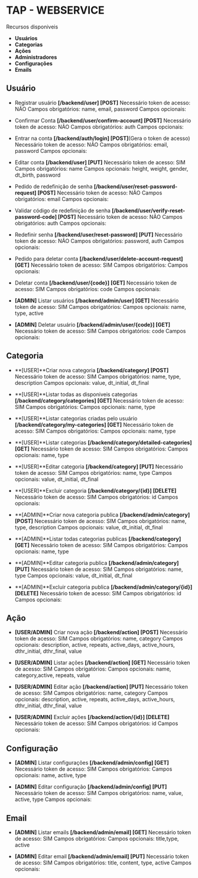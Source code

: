 # TAP - WEBSERVICE

Recursos disponiveis
* **Usuários**
* **Categorias**
* **Ações**
* **Administradores**
* **Configurações**
* **Emails**


## Usuário
- Registrar usuário 
	**[/backend/user] [POST]**
	Necessário token de acesso: NÃO
	Campos obrigatórios: name, email, password
	Campos opcionais:

- Confirmar Conta 
	**[/backend/user/confirm-account] [POST]**
	Necessário token de acesso: NÃO
	Campos obrigatórios: auth
	Campos opcionais:

- Entrar na conta 
	**[/backend/auth/login] [POST]**(Gera o token de acesso)
	Necessário token de acesso: NÃO
	Campos obrigatórios: email, password
	Campos opcionais:

- Editar conta 
	**[/backend/user] [PUT]**
	Necessário token de acesso: SIM
	Campos obrigatórios: name
	Campos opcionais: height, weight, gender, dt_birth, password

- Pedido de redefinição de senha 
	**[/backend/user/reset-password-request] [POST]**
	Necessário token de acesso: NÃO
	Campos obrigatórios: email
	Campos opcionais:

- Validar código de redefinição de senha 
	**[/backend/user/verify-reset-password-code] [POST]**
	Necessário token de acesso: NÃO
	Campos obrigatórios: auth
	Campos opcionais:

- Redefinir senha 
	**[/backend/user/reset-password] [PUT]**
	Necessário token de acesso: NÃO
	Campos obrigatórios: password, auth
	Campos opcionais:

- Pedido para deletar conta 
	**[/backend/user/delete-account-request] [GET]**
	Necessário token de acesso: SIM
	Campos obrigatórios: 
	Campos opcionais:

- Deletar conta 
	**[/backend/user/{code}] [GET]**
	Necessário token de acesso: SIM
	Campos obrigatórios: code
	Campos opcionais:

- **[ADMIN]** Listar usuários
	**[/backend/admin/user] [GET]**
	Necessário token de acesso: SIM
	Campos obrigatórios:
	Campos opcionais: name, type, active

- **[ADMIN]** Deletar usuário 
	**[/backend/admin/user/{code}] [GET]**
	Necessário token de acesso: SIM
	Campos obrigatórios: code
	Campos opcionais:

## Categoria

- **[USER]**Criar nova categoria 
	**[/backend/category] [POST]**
	Necessário token de acesso: SIM
	Campos obrigatórios: name, type, description
	Campos opcionais: value, dt_initial, dt_final

- **[USER]**Listar todas as disponiveis categorias 
	**[/backend/category/categories] [GET]**
	Necessário token de acesso: SIM
	Campos obrigatórios:
	Campos opcionais: name, type

- **[USER]**Listar categorias criadas pelo usuário
	**[/backend/category/my-categories] [GET]**
	Necessário token de acesso: SIM
	Campos obrigatórios:
	Campos opcionais: name, type

- **[USER]**Listar categorias 
	**[/backend/category/detailed-categories] [GET]**
	Necessário token de acesso: SIM
	Campos obrigatórios:
	Campos opcionais: name, type

- **[USER]**Editar categoria
	**[/backend/category] [PUT]**
	Necessário token de acesso: SIM
	Campos obrigatórios: name, type
	Campos opcionais: value, dt_initial, dt_final

- **[USER]**Excluir categoria
	**[/backend/category/{id}] [DELETE]**
	Necessário token de acesso: SIM
	Campos obrigatórios: id
	Campos opcionais:

- **[ADMIN]**Criar nova categoria publica
	**[/backend/admin/category] [POST]**
	Necessário token de acesso: SIM
	Campos obrigatórios: name, type, description
	Campos opcionais: value, dt_initial, dt_final

- **[ADMIN]**Listar todas categorias publicas
	**[/backend/category] [GET]**
	Necessário token de acesso: SIM
	Campos obrigatórios:
	Campos opcionais: name, type

- **[ADMIN]**Editar categoria publica
	**[/backend/admin/category] [PUT]**
	Necessário token de acesso: SIM
	Campos obrigatórios: name, type
	Campos opcionais: value, dt_initial, dt_final

- **[ADMIN]**Excluir categoria publica
	**[/backend/admin/category/{id}] [DELETE]**
	Necessário token de acesso: SIM
	Campos obrigatórios: id
	Campos opcionais:

## Ação

- **[USER/ADMIN]** Criar nova ação
	**[/backend/action] [POST]**
	Necessário token de acesso: SIM
	Campos obrigatórios: name, category
	Campos opcionais: description, active, repeats, active_days, active_hours, dthr_initial, dthr_final,
		value

- **[USER/ADMIN]** Listar ações
	**[/backend/action] [GET]**
	Necessário token de acesso: SIM
	Campos obrigatórios:
	Campos opcionais: name, category,active, repeats, value

- **[USER/ADMIN]** Editar ação
	**[/backend/action] [PUT]**
	Necessário token de acesso: SIM
	Campos obrigatórios: name, category
	Campos opcionais: description, active, repeats, active_days, active_hours, dthr_initial, dthr_final,
		value

- **[USER/ADMIN]** Excluir ações
	**[/backend/action/{id}] [DELETE]**
	Necessário token de acesso: SIM
	Campos obrigatórios: id
	Campos opcionais:

## Configuração

- **[ADMIN]** Listar configurações
	**[/backend/admin/config] [GET]**
	Necessário token de acesso: SIM
	Campos obrigatórios:
	Campos opcionais: name, active, type

- **[ADMIN]** Editar configuração
	**[/backend/admin/config] [PUT]**
	Necessário token de acesso: SIM
	Campos obrigatórios: name, value, active, type
	Campos opcionais: 

## Email

- **[ADMIN]** Listar emails
	**[/backend/admin/email] [GET]**
	Necessário token de acesso: SIM
	Campos obrigatórios:
	Campos opcionais: title,type, active

- **[ADMIN]** Editar email
	**[/backend/admin/email] [PUT]**
	Necessário token de acesso: SIM
	Campos obrigatórios: title, content, type, active
	Campos opcionais: 